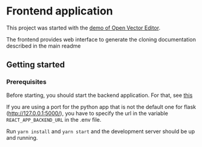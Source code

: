 # Frontend application

This project was started with the [demo of Open Vector Editor](https://github.com/tnrich/ove-react-demo-repo).

The frontend provides web interface to generate the cloning documentation described in the main readme


## Getting started

### Prerequisites

Before starting, you should start the backend application. For that, see [this](https://github.com/manulera/ShareYourCloning_backend)

If you are using a port for the python app that is not the default one for flask (http://127.0.0.1:5000/), you have to specify the url in the variable `REACT_APP_BACKEND_URL` in the .env file.

Run `yarn install` and `yarn start` and the development server should be up and running.

